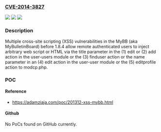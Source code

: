 ### [CVE-2014-3827](https://cve.mitre.org/cgi-bin/cvename.cgi?name=CVE-2014-3827)
![](https://img.shields.io/static/v1?label=Product&message=n%2Fa&color=blue)
![](https://img.shields.io/static/v1?label=Version&message=n%2Fa&color=blue)
![](https://img.shields.io/static/v1?label=Vulnerability&message=n%2Fa&color=brighgreen)

### Description

Multiple cross-site scripting (XSS) vulnerabilities in the MyBB (aka MyBulletinBoard) before 1.8.4 allow remote authenticated users to inject arbitrary web script or HTML via the title parameter in the (1) edit or (2) add action in the user-users module or the (3) finduser action or the name parameter in an (4) edit action in the user-user module or the (5) editprofile action to modcp.php.

### POC

#### Reference
- https://adamziaja.com/poc/201312-xss-mybb.html

#### Github
No PoCs found on GitHub currently.


